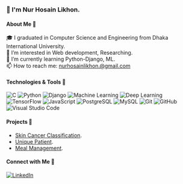 ### 👋 I'm Nur Hosain Likhon.


#### About Me 🚀
🎓 I graduated in Computer Science and Engineering from Dhaka International University.  
👀 I’m interested in Web development, Researching.  
🌱 I’m currently learning Python-Django, ML.  
📫 How to reach me: nurhosainlikhon.@gmail.com

#### Technologies & Tools 🔧

![C](https://img.shields.io/badge/-C-black?style=flat-square&logo=c)
![Python](https://img.shields.io/badge/-Python-black?style=flat-square&logo=Python)
![Django](https://img.shields.io/badge/-Django-black?style=flat-square&logo=django)
![Machine Learning](https://img.shields.io/badge/-Machine%20Learning-black?style=flat-square&logo=TensorFlow)
![Deep Learning](https://img.shields.io/badge/-Deep%20Learning-black?style=flat-square&logo=keras)
![TensorFlow](https://img.shields.io/badge/-TensorFlow-black?style=flat-square&logo=tensorflow)
![JavaScript](https://img.shields.io/badge/-JavaScript-black?style=flat-square&logo=javascript)
![PostgreSQL](https://img.shields.io/badge/-PostgreSQL-black?style=flat-square&logo=postgresql)
![MySQL](https://img.shields.io/badge/-MySQL-black?style=flat-square&logo=mysql)
![Git](https://img.shields.io/badge/-Git-black?style=flat-square&logo=git)
![GitHub](https://img.shields.io/badge/-GitHub-181717?style=flat-square&logo=github)
![Visual Studio Code](https://img.shields.io/badge/-Visual%20Studio%20Code-007ACC?style=flat-square&logo=visual-studio-code)

#### Projects 🌟

- [Skin Cancer Classification](https://github.com/bithunger/skin_cancer_classification).
- [Unique Patient](https://github.com/bithunger/Unique-Patient).
- [Meal Management](https://github.com/bithunger/meal_management).

#### Connect with Me 🤝
[![LinkedIn](https://img.shields.io/badge/-LinkedIn-blue?style=flat-square&logo=linkedin&logoColor=white&link=https://www.linkedin.com/in/nur-hosain-likhon/)](https://www.linkedin.com/in/nur-hosain-likhon/)

